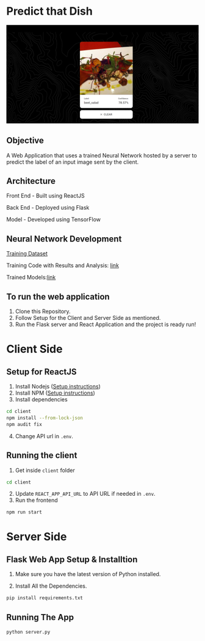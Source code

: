 # Predict that Dish

![](home_page.png)

## Objective

A Web Application that uses a trained Neural Network hosted by a server to predict the label of an input image sent by the client.

## Architecture

Front End - Built using ReactJS

Back End - Deployed using Flask

Model - Developed using TensorFlow

## Neural Network Development

[Training Dataset](https://www.kaggle.com/datasets/kmader/food41)

Training Code with Results and Analysis: [link](https://github.com/KingJulius/Predict-that-Dish/blob/main/training/efficientnetb0-train.ipynb)

Trained Models:[link](https://github.com/KingJulius/Predict-that-Dish/tree/main/server/artifacts/efficientnetb0)


## To run the web application

1. Clone this Repository.
2. Follow Setup for the Client and Server Side as mentioned.
3. Run the Flask server and React Application and the project is ready run!


# Client Side

## Setup for ReactJS

1. Install Nodejs ([Setup instructions](https://nodejs.org/en/download/package-manager/))
2. Install NPM ([Setup instructions](https://www.npmjs.com/get-npm))
3. Install dependencies

```bash
cd client
npm install --from-lock-json
npm audit fix
```

4. Change API url in `.env`.

## Running the client

1. Get inside `client` folder

```bash
cd client
```

2. Update `REACT_APP_API_URL` to API URL if needed in `.env`.
3. Run the frontend

```bash
npm run start
```


# Server Side

## Flask Web App Setup & Installtion

1. Make sure you have the latest version of Python installed.

2. Install All the Dependencies.
```bash
pip install requirements.txt
```

## Running The App

```bash
python server.py
```
